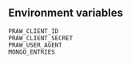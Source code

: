 ## Environment variables

    PRAW_CLIENT_ID
    PRAW_CLIENT_SECRET
    PRAW_USER_AGENT
    MONGO_ENTRIES
